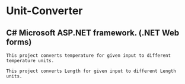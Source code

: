 # Unit-Converter
## C#  Microsoft ASP.NET framework. (.NET Web forms)

```
This project converts temperature for given input to different temperature units.

This project converts Length for given input to different Length units.
```
